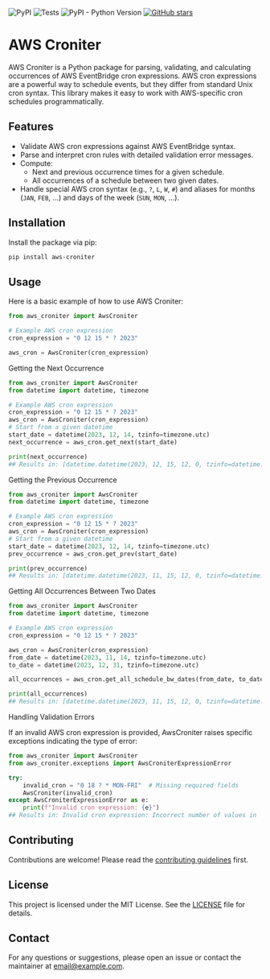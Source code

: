 ![PyPI](https://img.shields.io/pypi/v/aws-croniter)
![Tests](https://github.com/siddarth-patil/aws-croniter/actions/workflows/tests.yml/badge.svg)
![PyPI - Python Version](https://img.shields.io/pypi/pyversions/aws-croniter)
[![GitHub stars](https://img.shields.io/github/stars/siddarth-patil/aws-croniter)](https://github.com/siddarth-patil/aws-croniter/stargazers)

# AWS Croniter

AWS Croniter is a Python package for parsing, validating, and calculating occurrences of AWS EventBridge cron
expressions. AWS cron expressions are a powerful way to schedule events, but they differ from standard Unix cron syntax.
This library makes it easy to work with AWS-specific cron schedules programmatically.

## Features

- Validate AWS cron expressions against AWS EventBridge syntax.
- Parse and interpret cron rules with detailed validation error messages.
- Compute:
    - Next and previous occurrence times for a given schedule.
    - All occurrences of a schedule between two given dates.
- Handle special AWS cron syntax (e.g., `?`, `L`, `W`, `#`) and aliases for months (`JAN`, `FEB`, ...) and days of the
  week (`SUN`, `MON`, ...).

## Installation

Install the package via pip:

```bash
pip install aws-croniter
```

## Usage

Here is a basic example of how to use AWS Croniter:

```python
from aws_croniter import AwsCroniter

# Example AWS cron expression
cron_expression = "0 12 15 * ? 2023"

aws_cron = AwsCroniter(cron_expression)
```

Getting the Next Occurrence

```python
from aws_croniter import AwsCroniter
from datetime import datetime, timezone

# Example AWS cron expression
cron_expression = "0 12 15 * ? 2023"
aws_cron = AwsCroniter(cron_expression)
# Start from a given datetime
start_date = datetime(2023, 12, 14, tzinfo=timezone.utc)
next_occurrence = aws_cron.get_next(start_date)

print(next_occurrence)
## Results in: [datetime.datetime(2023, 12, 15, 12, 0, tzinfo=datetime.timezone.utc)]
```

Getting the Previous Occurrence

```python
from aws_croniter import AwsCroniter
from datetime import datetime, timezone

# Example AWS cron expression
cron_expression = "0 12 15 * ? 2023"
aws_cron = AwsCroniter(cron_expression)
# Start from a given datetime
start_date = datetime(2023, 12, 14, tzinfo=timezone.utc)
prev_occurrence = aws_cron.get_prev(start_date)

print(prev_occurrence)
## Results in: [datetime.datetime(2023, 11, 15, 12, 0, tzinfo=datetime.timezone.utc)]
```

Getting All Occurrences Between Two Dates

```python
from aws_croniter import AwsCroniter
from datetime import datetime, timezone

# Example AWS cron expression
cron_expression = "0 12 15 * ? 2023"

aws_cron = AwsCroniter(cron_expression)
from_date = datetime(2023, 11, 14, tzinfo=timezone.utc)
to_date = datetime(2023, 12, 31, tzinfo=timezone.utc)

all_occurrences = aws_cron.get_all_schedule_bw_dates(from_date, to_date)

print(all_occurrences)
## Results in: [datetime.datetime(2023, 11, 15, 12, 0, tzinfo=datetime.timezone.utc), datetime.datetime(2023, 12, 15, 12, 0, tzinfo=datetime.timezone.utc)]
```

Handling Validation Errors

If an invalid AWS cron expression is provided, AwsCroniter raises specific exceptions indicating the type of error:

```python
from aws_croniter import AwsCroniter
from aws_croniter.exceptions import AwsCroniterExpressionError

try:
    invalid_cron = "0 18 ? * MON-FRI"  # Missing required fields
    AwsCroniter(invalid_cron)
except AwsCroniterExpressionError as e:
    print(f"Invalid cron expression: {e}")
## Results in: Invalid cron expression: Incorrect number of values in '0 18 ? * MON-FRI'. 6 required, 5 provided.
```

## Contributing

Contributions are welcome! Please read the [contributing guidelines](CONTRIBUTING.md) first.

## License

This project is licensed under the MIT License. See the [LICENSE](LICENSE) file for details.

## Contact

For any questions or suggestions, please open an issue or contact the maintainer
at [email@example.com](mailto:email@example.com).
